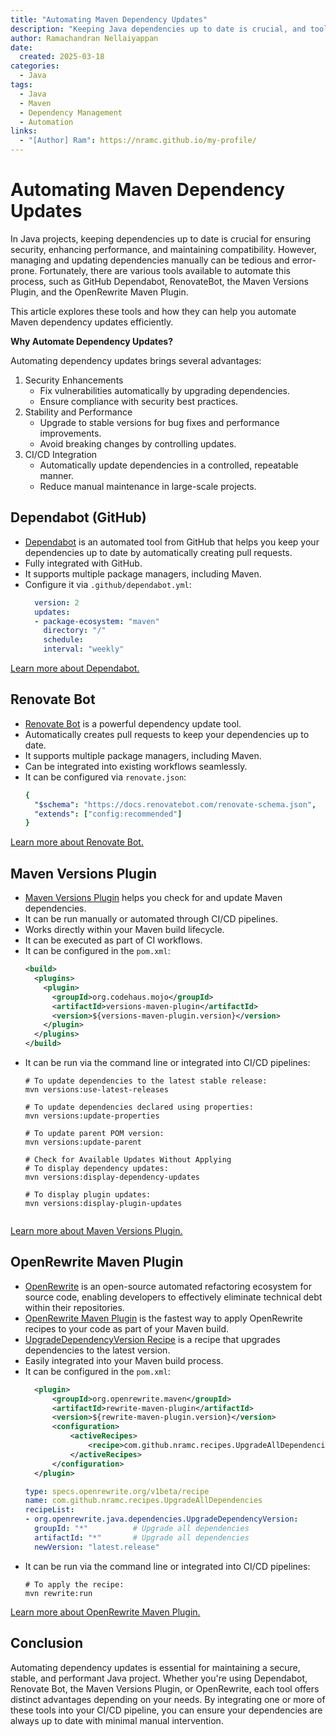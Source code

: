 ```yaml
---
title: "Automating Maven Dependency Updates"
description: "Keeping Java dependencies up to date is crucial, and tools like Dependabot, RenovateBot, Maven Versions Plugin, and OpenRewrite can automate the process."
author: Ramachandran Nellaiyappan
date:
  created: 2025-03-18
categories:
  - Java
tags:
  - Java
  - Maven
  - Dependency Management
  - Automation
links:
  - "[Author] Ram": https://nramc.github.io/my-profile/
---
```


# Automating Maven Dependency Updates

In Java projects, keeping dependencies up to date is crucial for ensuring security, enhancing performance, and
maintaining compatibility. However, managing and updating dependencies manually can be tedious and error-prone.
Fortunately, there are various tools available to automate this process, such as GitHub Dependabot, RenovateBot, the
Maven Versions Plugin, and the OpenRewrite Maven Plugin.

This article explores these tools and how they can help you automate Maven dependency updates efficiently.

**Why Automate Dependency Updates?**

Automating dependency updates brings several advantages:

1. Security Enhancements
    - Fix vulnerabilities automatically by upgrading dependencies.
    - Ensure compliance with security best practices.
2. Stability and Performance
    - Upgrade to stable versions for bug fixes and performance improvements.
    - Avoid breaking changes by controlling updates.
3. CI/CD Integration
    - Automatically update dependencies in a controlled, repeatable manner.
    - Reduce manual maintenance in large-scale projects.

## Dependabot (GitHub)

- [Dependabot](https://docs.github.com/en/code-security/dependabot/dependabot-version-updates/configuring-dependabot-version-updates)
  is an automated tool from GitHub that helps you keep your dependencies up to date by automatically creating pull
  requests.
- Fully integrated with GitHub.
- It supports multiple package managers, including Maven.
- Configure it via `.github/dependabot.yml`:
  ```yaml
    version: 2
    updates:
    - package-ecosystem: "maven"
      directory: "/"
      schedule:
      interval: "weekly"
   ```

[Learn more about Dependabot.](https://docs.github.com/en/code-security/dependabot/dependabot-version-updates/configuring-dependabot-version-updates)

## Renovate Bot

- [Renovate Bot](https://docs.renovatebot.com/) is a powerful dependency update tool.
- Automatically creates pull requests to keep your dependencies up to date.
- It supports multiple package managers, including Maven.
- Can be integrated into existing workflows seamlessly.
- It can be configured via `renovate.json`:
  ```yaml
  {
    "$schema": "https://docs.renovatebot.com/renovate-schema.json",
    "extends": ["config:recommended"]
  }
  ```

[Learn more about Renovate Bot.](https://docs.renovatebot.com/)

## Maven Versions Plugin

- [Maven Versions Plugin](https://www.mojohaus.org/versions/versions-maven-plugin/index.html) helps you check for and
  update Maven dependencies.
- It can be run manually or automated through CI/CD pipelines.
- Works directly within your Maven build lifecycle.
- It can be executed as part of CI workflows.
- It can be configured in the `pom.xml`:
  ```xml
  <build>
    <plugins>
      <plugin>
        <groupId>org.codehaus.mojo</groupId>
        <artifactId>versions-maven-plugin</artifactId>
        <version>${versions-maven-plugin.version}</version>
      </plugin>
    </plugins>
  </build>
  ```
- It can be run via the command line or integrated into CI/CD pipelines:
  ```shell
  # To update dependencies to the latest stable release:
  mvn versions:use-latest-releases
  
  # To update dependencies declared using properties:
  mvn versions:update-properties
  
  # To update parent POM version:
  mvn versions:update-parent
    
  # Check for Available Updates Without Applying
  # To display dependency updates:
  mvn versions:display-dependency-updates
  
  # To display plugin updates:
  mvn versions:display-plugin-updates
    
  ```

[Learn more about Maven Versions Plugin.](https://www.mojohaus.org/versions/versions-maven-plugin/index.html)

## OpenRewrite Maven Plugin

- [OpenRewrite](https://docs.openrewrite.org/) is an open-source automated refactoring ecosystem for source code,
  enabling developers to effectively eliminate technical debt within their repositories.
- [OpenRewrite Maven Plugin](https://docs.openrewrite.org/maven-plugin/latest/html/index.html) is the fastest way to
  apply OpenRewrite recipes to your code as part of your Maven build.
- [UpgradeDependencyVersion Recipe](https://docs.openrewrite.org/recipes/java/dependencies/upgradedependencyversion) is
  a recipe that upgrades dependencies to the latest version.
- Easily integrated into your Maven build process.
- It can be configured in the `pom.xml`:
  ```xml
    <plugin>
        <groupId>org.openrewrite.maven</groupId>
        <artifactId>rewrite-maven-plugin</artifactId>
        <version>${rewrite-maven-plugin.version}</version>
        <configuration>
            <activeRecipes>
                <recipe>com.github.nramc.recipes.UpgradeAllDependencies</recipe>
            </activeRecipes>
        </configuration>
    </plugin>
  ```
  ```yaml
  type: specs.openrewrite.org/v1beta/recipe
  name: com.github.nramc.recipes.UpgradeAllDependencies
  recipeList:
  - org.openrewrite.java.dependencies.UpgradeDependencyVersion:
    groupId: "*"          # Upgrade all dependencies
    artifactId: "*"       # Upgrade all dependencies
    newVersion: "latest.release"
  ```
- It can be run via the command line or integrated into CI/CD pipelines:
  ```shell
  # To apply the recipe:
  mvn rewrite:run
  ```

[Learn more about OpenRewrite Maven Plugin.](https://docs.openrewrite.org/running-recipes/getting-started)

## Conclusion

Automating dependency updates is essential for maintaining a secure, stable, and performant Java project. Whether you're
using Dependabot, Renovate Bot, the Maven Versions Plugin, or OpenRewrite, each tool offers distinct advantages
depending on your needs. By integrating one or more of these tools into your CI/CD pipeline, you can ensure your
dependencies are always up to date with minimal manual intervention.

